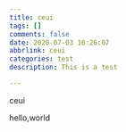 ```yaml
---
title: ceui
tags: []
comments: false
date: 2020-07-03 16:26:07
abbrlink: ceui
categories: test
description: This is a test

---
```


ceui

hello,world